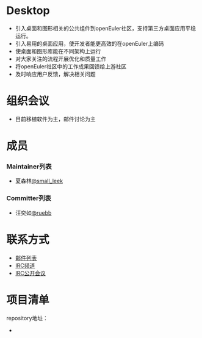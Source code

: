 # Desktop

- 引入桌面和图形相关的公共组件到openEuler社区，支持第三方桌面应用平稳运行。
- 引入易用的桌面应用，使开发者能更高效的在openEuler上编码
- 使桌面和图形库能在不同架构上运行
- 对大家关注的流程开展优化和质量工作
- 将openEuler社区中的工作成果回馈给上游社区
- 及时响应用户反馈，解决相关问题



# 组织会议

- 目前移植软件为主，邮件讨论为主




# 成员

### Maintainer列表

- 夏森林[@small_leek](https://gitee.com/small_leek)


### Committer列表

- 汪奕如[@ruebb](https://gitee.com/ruebb)

# 联系方式

- [邮件列表](dev@openeuler.org)
- [IRC频道](#openeuler-dev)
- [IRC公开会议](#openeuler-meeting)





# 项目清单

repository地址：

- 